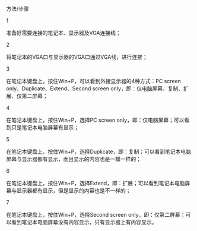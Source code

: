 方法/步骤

1

准备好需要连接的笔记本、显示器及VGA连接线；

2

将笔记本的VGA口与显示器的VGA口通过VGA线，进行连接；

3

在笔记本键盘上，按住Win+P，可以看到外接显示器的4种方式：PC screen only、Duplicate、Extend、Second screen only，即：仅电脑屏幕、复制、扩展、仅第二屏幕；

4

在笔记本键盘上，按住Win+P，选择PC screen only，即：仅电脑屏幕；可以看到只是笔记本电脑屏幕有显示；

5

在笔记本键盘上，按住Win+P，选择Duplicate，即：复制；可以看到笔记本电脑屏幕与显示器都有显示，而且显示的内容也是一模一样的；

6

在笔记本键盘上，按住Win+P，选择Extend，即：扩展；可以看到笔记本电脑屏幕与显示器都有显示，但是显示的内容也是不一样的；

7

在笔记本键盘上，按住Win+P，选择Second screen only，即：仅第二屏幕；可以看到笔记本电脑屏幕没有内容显示，只有显示器上有内容显示。